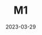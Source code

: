 ---
title: M1
date: 2023-03-29
image: Crab Nebula.3.jpeg
gear:
- ref: azgti
- ref: gt71
- ref: 6aiii
- ref: asi662
  settings:
    exposure: 60s
    gain: 150
    binning: 1x
    frames:
      units: ""
      lights: 20
- ref: optilonguhc
catalogues:
- Messier
- NGC
targets:
- M1
---